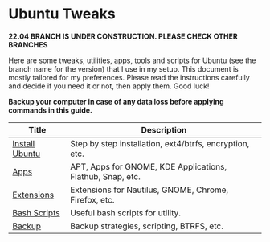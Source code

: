 # Ubuntu Tweaks

**22.04 BRANCH IS UNDER CONSTRUCTION. PLEASE CHECK OTHER BRANCHES**

<!-- START doctoc generated TOC please keep comment here to allow auto update -->
<!-- DON'T EDIT THIS SECTION, INSTEAD RE-RUN doctoc TO UPDATE -->

<!-- END doctoc generated TOC please keep comment here to allow auto update -->

Here are some tweaks, utilities, apps, tools and scripts for Ubuntu (see the branch name for the version) that I use in my setup. This document is mostly tailored for my preferences. Please read the instructions carefully and decide if you need it or not, then apply them. Good luck!

**Backup your computer in case of any data loss before applying commands in this guide.**

| Title                               | Description                                                |
| ----------------------------------- | ---------------------------------------------------------- |
| [Install Ubuntu](install_ubuntu.md) | Step by step installation, ext4/btrfs, encryption, etc.    |
| [Apps](apps.md)                     | APT, Apps for GNOME, KDE Applications, Flathub, Snap, etc. |
| [Extensions](extensions.md)         | Extensions for Nautilus, GNOME, Chrome, Firefox, etc.      |
| [Bash Scripts](bash_scripts.md)     | Useful bash scripts for utility.                           |
| [Backup](backup.md)                 | Backup strategies, scripting, BTRFS, etc.                  |

